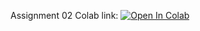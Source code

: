 Assignment 02 Colab link:
[![Open In Colab](https://colab.research.google.com/assets/colab-badge.svg)](https://colab.research.google.com/github/neychev/harbour_ml2020/blob/master/assignments/assignment0_02_Lin_class/assignment0_02_kNN_and_Logistic_regression.ipynb)
